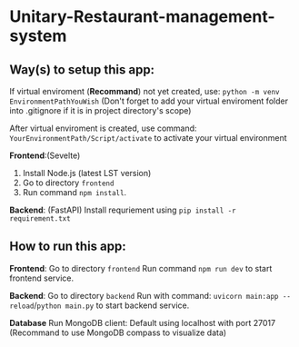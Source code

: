 # Unitary-Restaurant-management-system

## Way(s) to setup this app:

If virtual enviroment (**Recommand**) not yet created, use: ```python -m venv EnvironmentPathYouWish``` (Don't forget to add your virtual enviroment folder into .gitignore if it is in project directory's scope)

After virtual enviroment is created, use command: ```YourEnvironmentPath/Script/activate``` to activate your virtual environment

**Frontend**:(Sevelte)
1. Install Node.js (latest LST version)
2. Go to directory ```frontend```
3. Run command ```npm install```.

**Backend**: (FastAPI)
Install requriement using ```pip install -r requirement.txt```

## How to run this app:

**Frontend**:
Go to directory ```frontend```
Run command ```npm run dev``` to start frontend service.

**Backend**: 
Go to directory ```backend```
Run with command:   ```uvicorn main:app --reload```/```python main.py``` to start backend service.

**Database**
Run MongoDB client: Default using localhost with port 27017 (Recommand to use MongoDB compass to visualize data)
